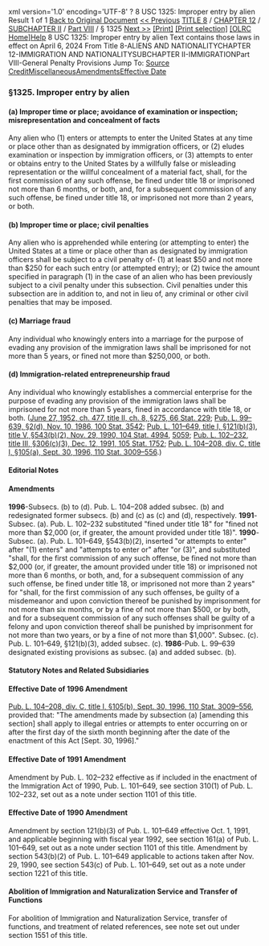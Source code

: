 xml version='1.0' encoding='UTF-8' ?
8 USC 1325: Improper entry by alien
 Result 1 of 1
[Back to Original Document](/view.xhtml;jsessionid=F2CC9EA75D8EE4C8BEFA94933BBCFCE0)
[<< Previous](#)
 [TITLE 8](/view.xhtml;jsessionid=F2CC9EA75D8EE4C8BEFA94933BBCFCE0?req=granuleid%3AUSC-prelim-title8&saved=%7CZ3JhbnVsZWlkOlVTQy1wcmVsaW0tdGl0bGU4LXNlY3Rpb24xMzI1%7C%7C%7C0%7Cfalse%7Cprelim&edition=prelim) / [CHAPTER 12](/view.xhtml;jsessionid=F2CC9EA75D8EE4C8BEFA94933BBCFCE0?req=granuleid%3AUSC-prelim-title8-chapter12&saved=%7CZ3JhbnVsZWlkOlVTQy1wcmVsaW0tdGl0bGU4LXNlY3Rpb24xMzI1%7C%7C%7C0%7Cfalse%7Cprelim&edition=prelim) / [SUBCHAPTER II](/view.xhtml;jsessionid=F2CC9EA75D8EE4C8BEFA94933BBCFCE0?req=granuleid%3AUSC-prelim-title8-chapter12-subchapter2&saved=%7CZ3JhbnVsZWlkOlVTQy1wcmVsaW0tdGl0bGU4LXNlY3Rpb24xMzI1%7C%7C%7C0%7Cfalse%7Cprelim&edition=prelim) / [Part VIII](/view.xhtml;jsessionid=F2CC9EA75D8EE4C8BEFA94933BBCFCE0?req=granuleid%3AUSC-prelim-title8-chapter12-subchapter2-part8&saved=%7CZ3JhbnVsZWlkOlVTQy1wcmVsaW0tdGl0bGU4LXNlY3Rpb24xMzI1%7C%7C%7C0%7Cfalse%7Cprelim&edition=prelim) / § 1325
 [Next >>](#)
[[Print]](#)
 [[Print selection]](#)
[[OLRC Home]](/browse.xhtml;jsessionid=F2CC9EA75D8EE4C8BEFA94933BBCFCE0)[Help](/navHelp.xhtml;jsessionid=F2CC9EA75D8EE4C8BEFA94933BBCFCE0)
8 USC 1325: Improper entry by alien
Text contains those laws in effect on April 6, 2024
From Title 8-ALIENS AND NATIONALITYCHAPTER 12-IMMIGRATION AND NATIONALITYSUBCHAPTER II-IMMIGRATIONPart VIII-General Penalty Provisions
Jump To: [Source Credit](#sourcecredit)[Miscellaneous](#miscellaneous-note)[Amendments](#amendment-note)[Effective Date](#effectivedate-amendment-note)
### §1325. Improper entry by alien
#### (a) Improper time or place; avoidance of examination or inspection; misrepresentation and concealment of facts
Any alien who (1) enters or attempts to enter the United States at any time or place other than as designated by immigration officers, or (2) eludes examination or inspection by immigration officers, or (3) attempts to enter or obtains entry to the United States by a willfully false or misleading representation or the willful concealment of a material fact, shall, for the first commission of any such offense, be fined under title 18 or imprisoned not more than 6 months, or both, and, for a subsequent commission of any such offense, be fined under title 18, or imprisoned not more than 2 years, or both.
#### (b) Improper time or place; civil penalties
Any alien who is apprehended while entering (or attempting to enter) the United States at a time or place other than as designated by immigration officers shall be subject to a civil penalty of-
(1) at least $50 and not more than $250 for each such entry (or attempted entry); or
(2) twice the amount specified in paragraph (1) in the case of an alien who has been previously subject to a civil penalty under this subsection.
Civil penalties under this subsection are in addition to, and not in lieu of, any criminal or other civil penalties that may be imposed.
#### (c) Marriage fraud
Any individual who knowingly enters into a marriage for the purpose of evading any provision of the immigration laws shall be imprisoned for not more than 5 years, or fined not more than $250,000, or both.
#### (d) Immigration-related entrepreneurship fraud
Any individual who knowingly establishes a commercial enterprise for the purpose of evading any provision of the immigration laws shall be imprisoned for not more than 5 years, fined in accordance with title 18, or both.
([June 27, 1952, ch. 477, title II, ch. 8, §275, 66 Stat. 229](/statviewer.htm?volume=66&page=229); [Pub. L. 99–639, §2(d), Nov. 10, 1986, 100 Stat. 3542](/statviewer.htm?volume=100&page=3542); [Pub. L. 101–649, title I, §121(b)(3), title V, §543(b)(2), Nov. 29, 1990, 104 Stat. 4994](/statviewer.htm?volume=104&page=4994), [5059](/statviewer.htm?volume=104&page=5059); [Pub. L. 102–232, title III, §306(c)(3), Dec. 12, 1991, 105 Stat. 1752](/statviewer.htm?volume=105&page=1752); [Pub. L. 104–208, div. C, title I, §105(a), Sept. 30, 1996, 110 Stat. 3009–556](/statviewer.htm?volume=110&page=3009-556).)
#### **Editorial Notes**
#### Amendments
**1996**-Subsecs. (b) to (d). Pub. L. 104–208 added subsec. (b) and redesignated former subsecs. (b) and (c) as (c) and (d), respectively.
**1991**-Subsec. (a). Pub. L. 102–232 substituted "fined under title 18" for "fined not more than $2,000 (or, if greater, the amount provided under title 18)".
**1990**-Subsec. (a). Pub. L. 101–649, §543(b)(2), inserted "or attempts to enter" after "(1) enters" and "attempts to enter or" after "or (3)", and substituted "shall, for the first commission of any such offense, be fined not more than $2,000 (or, if greater, the amount provided under title 18) or imprisoned not more than 6 months, or both, and, for a subsequent commission of any such offense, be fined under title 18, or imprisoned not more than 2 years" for "shall, for the first commission of any such offenses, be guilty of a misdemeanor and upon conviction thereof be punished by imprisonment for not more than six months, or by a fine of not more than $500, or by both, and for a subsequent commission of any such offenses shall be guilty of a felony and upon conviction thereof shall be punished by imprisonment for not more than two years, or by a fine of not more than $1,000".
Subsec. (c). Pub. L. 101–649, §121(b)(3), added subsec. (c).
**1986**-Pub. L. 99–639 designated existing provisions as subsec. (a) and added subsec. (b).
#### **Statutory Notes and Related Subsidiaries**
#### Effective Date of 1996 Amendment
[Pub. L. 104–208, div. C, title I, §105(b), Sept. 30, 1996, 110 Stat. 3009–556](/statviewer.htm?volume=110&page=3009-556), provided that: "The amendments made by subsection (a) [amending this section] shall apply to illegal entries or attempts to enter occurring on or after the first day of the sixth month beginning after the date of the enactment of this Act [Sept. 30, 1996]."
#### Effective Date of 1991 Amendment
Amendment by Pub. L. 102–232 effective as if included in the enactment of the Immigration Act of 1990, Pub. L. 101–649, see section 310(1) of Pub. L. 102–232, set out as a note under section 1101 of this title.
#### Effective Date of 1990 Amendment
Amendment by section 121(b)(3) of Pub. L. 101–649 effective Oct. 1, 1991, and applicable beginning with fiscal year 1992, see section 161(a) of Pub. L. 101–649, set out as a note under section 1101 of this title.
Amendment by section 543(b)(2) of Pub. L. 101–649 applicable to actions taken after Nov. 29, 1990, see section 543(c) of Pub. L. 101–649, set out as a note under section 1221 of this title.
#### Abolition of Immigration and Naturalization Service and Transfer of Functions
For abolition of Immigration and Naturalization Service, transfer of functions, and treatment of related references, see note set out under section 1551 of this title.
